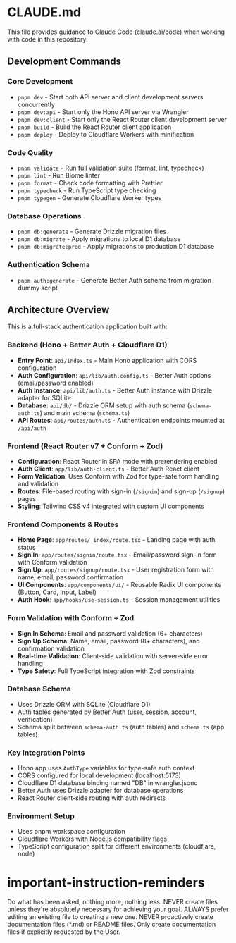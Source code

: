 # CLAUDE.md

This file provides guidance to Claude Code (claude.ai/code) when working with code in this repository.

## Development Commands

### Core Development

- `pnpm dev` - Start both API server and client development servers concurrently
- `pnpm dev:api` - Start only the Hono API server via Wrangler
- `pnpm dev:client` - Start only the React Router client development server
- `pnpm build` - Build the React Router client application
- `pnpm deploy` - Deploy to Cloudflare Workers with minification

### Code Quality

- `pnpm validate` - Run full validation suite (format, lint, typecheck)
- `pnpm lint` - Run Biome linter
- `pnpm format` - Check code formatting with Prettier
- `pnpm typecheck` - Run TypeScript type checking
- `pnpm typegen` - Generate Cloudflare Worker types

### Database Operations

- `pnpm db:generate` - Generate Drizzle migration files
- `pnpm db:migrate` - Apply migrations to local D1 database
- `pnpm db:migrate:prod` - Apply migrations to production D1 database

### Authentication Schema

- `pnpm auth:generate` - Generate Better Auth schema from migration dummy script

## Architecture Overview

This is a full-stack authentication application built with:

### Backend (Hono + Better Auth + Cloudflare D1)

- **Entry Point**: `api/index.ts` - Main Hono application with CORS configuration
- **Auth Configuration**: `api/lib/auth.config.ts` - Better Auth options (email/password enabled)
- **Auth Instance**: `api/lib/auth.ts` - Better Auth instance with Drizzle adapter for SQLite
- **Database**: `api/db/` - Drizzle ORM setup with auth schema (`schema-auth.ts`) and main schema (`schema.ts`)
- **API Routes**: `api/routes/auth.ts` - Authentication endpoints mounted at `/api/auth`

### Frontend (React Router v7 + Conform + Zod)

- **Configuration**: React Router in SPA mode with prerendering enabled
- **Auth Client**: `app/lib/auth-client.ts` - Better Auth React client
- **Form Validation**: Uses Conform with Zod for type-safe form handling and validation
- **Routes**: File-based routing with sign-in (`/signin`) and sign-up (`/signup`) pages
- **Styling**: Tailwind CSS v4 integrated with custom UI components

### Frontend Components & Routes

- **Home Page**: `app/routes/_index/route.tsx` - Landing page with auth status
- **Sign In**: `app/routes/signin/route.tsx` - Email/password sign-in form with Conform validation
- **Sign Up**: `app/routes/signup/route.tsx` - User registration form with name, email, password confirmation
- **UI Components**: `app/components/ui/` - Reusable Radix UI components (Button, Card, Input, Label)
- **Auth Hook**: `app/hooks/use-session.ts` - Session management utilities

### Form Validation with Conform + Zod

- **Sign In Schema**: Email and password validation (6+ characters)
- **Sign Up Schema**: Name, email, password (8+ characters), and confirmation validation
- **Real-time Validation**: Client-side validation with server-side error handling
- **Type Safety**: Full TypeScript integration with Zod constraints

### Database Schema

- Uses Drizzle ORM with SQLite (Cloudflare D1)
- Auth tables generated by Better Auth (user, session, account, verification)
- Schema split between `schema-auth.ts` (auth tables) and `schema.ts` (app tables)

### Key Integration Points

- Hono app uses `AuthType` variables for type-safe auth context
- CORS configured for local development (localhost:5173)
- Cloudflare D1 database binding named "DB" in wrangler.jsonc
- Better Auth uses Drizzle adapter for database operations
- React Router client-side routing with auth redirects

### Environment Setup

- Uses pnpm workspace configuration
- Cloudflare Workers with Node.js compatibility flags
- TypeScript configuration split for different environments (cloudflare, node)

# important-instruction-reminders

Do what has been asked; nothing more, nothing less.
NEVER create files unless they're absolutely necessary for achieving your goal.
ALWAYS prefer editing an existing file to creating a new one.
NEVER proactively create documentation files (\*.md) or README files. Only create documentation files if explicitly requested by the User.
